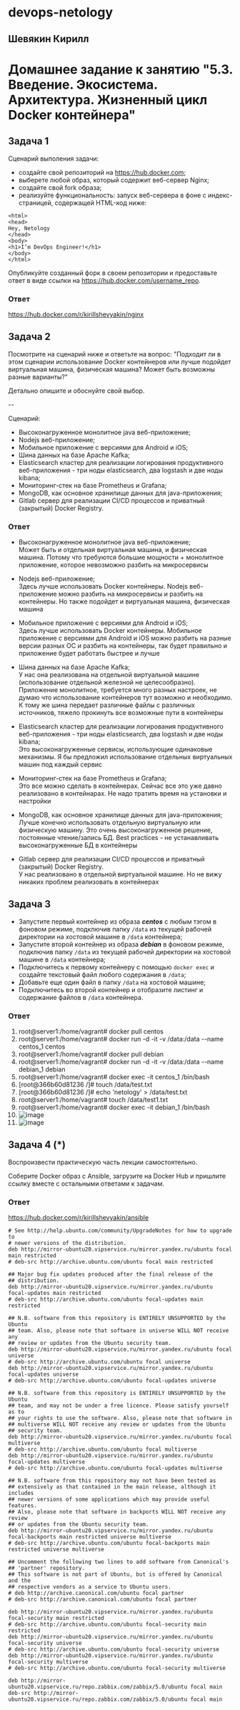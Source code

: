# devops-netology  
## Шевякин Кирилл  

# Домашнее задание к занятию "5.3. Введение. Экосистема. Архитектура. Жизненный цикл Docker контейнера"

## Задача 1

Сценарий выполения задачи:

- создайте свой репозиторий на https://hub.docker.com;
- выберете любой образ, который содержит веб-сервер Nginx;
- создайте свой fork образа;
- реализуйте функциональность:
запуск веб-сервера в фоне с индекс-страницей, содержащей HTML-код ниже:
```
<html>
<head>
Hey, Netology
</head>
<body>
<h1>I’m DevOps Engineer!</h1>
</body>
</html>
```
Опубликуйте созданный форк в своем репозитории и предоставьте ответ в виде ссылки на https://hub.docker.com/username_repo.

### Ответ  

https://hub.docker.com/r/kirillshevyakin/nginx

## Задача 2

Посмотрите на сценарий ниже и ответьте на вопрос:
"Подходит ли в этом сценарии использование Docker контейнеров или лучше подойдет виртуальная машина, физическая машина? Может быть возможны разные варианты?"

Детально опишите и обоснуйте свой выбор.

--

Сценарий:

- Высоконагруженное монолитное java веб-приложение;
- Nodejs веб-приложение;
- Мобильное приложение c версиями для Android и iOS;
- Шина данных на базе Apache Kafka;
- Elasticsearch кластер для реализации логирования продуктивного веб-приложения - три ноды elasticsearch, два logstash и две ноды kibana;
- Мониторинг-стек на базе Prometheus и Grafana;
- MongoDB, как основное хранилище данных для java-приложения;
- Gitlab сервер для реализации CI/CD процессов и приватный (закрытый) Docker Registry.

### Ответ  

- Высоконагруженное монолитное java веб-приложение;  
Может быть и отдельная виртуальная машина, и физическая машина. Потому что требуются большие мощности + монолитное приложение, которое невозможно разбить на микросервисы  

- Nodejs веб-приложение;  
Здесь лучше использовать Docker контейнеры. Nodejs веб-приложение можно разбить на микросервисы и разбить на контейнеры. Но также подойдет и виртуальная машина, физическая машина

- Мобильное приложение c версиями для Android и iOS;  
Здесь лучше использовать Docker контейнеры. Мобильное приложение c версиями для Android и iOS можно разбить на разные версии разных ОС и разбить на контейнеры, так будет правильно и приложение будет работать быстрее и лучше  

- Шина данных на базе Apache Kafka;  
У нас она реализована на отдельной виртуальной машине (использование отдельной железной не целесообразно). Приложение монолитное, требуется много разных настроек, не думаю что использование контейнеров тут возможно и необходимо. К тому же шина передает различные файлы с различных источников, тяжело прокинуть все возможные пути в контейнеры  

- Elasticsearch кластер для реализации логирования продуктивного веб-приложения - три ноды elasticsearch, два logstash и две ноды kibana;  
Это высоконагруженные сервисы, использующие одинаковые механизмы. Я бы предложил использование отдельных виртуальных машин под каждый сервис  

- Мониторинг-стек на базе Prometheus и Grafana;  
Это все можно сделать в контейнерах. Сейчас все это уже давно реализовано в контейнарах. Не надо тратить время на установки и настройки

- MongoDB, как основное хранилище данных для java-приложения;
Лучше конечно использовать отдельную виртуальную или физическую машину. Это очень высоконагруженное решение, постоянные чтение/запись БД. Best practices - не устанавливать высоконагруженные БД в контейнеры  

- Gitlab сервер для реализации CI/CD процессов и приватный (закрытый) Docker Registry.  
У нас реализовано в отдельной виртуальной машине. Но не вижу никаких проблем реализовать в контейнерах

## Задача 3

- Запустите первый контейнер из образа ***centos*** c любым тэгом в фоновом режиме, подключив папку ```/data``` из текущей рабочей директории на хостовой машине в ```/data``` контейнера;
- Запустите второй контейнер из образа ***debian*** в фоновом режиме, подключив папку ```/data``` из текущей рабочей директории на хостовой машине в ```/data``` контейнера;
- Подключитесь к первому контейнеру с помощью ```docker exec``` и создайте текстовый файл любого содержания в ```/data```;
- Добавьте еще один файл в папку ```/data``` на хостовой машине;
- Подключитесь во второй контейнер и отобразите листинг и содержание файлов в ```/data``` контейнера.

### Ответ  

1) root@server1:/home/vagrant# docker pull centos  
2) root@server1:/home/vagrant# docker run -d -it -v /data:/data --name centos_1 centos  
3) root@server1:/home/vagrant# docker pull debian  
4) root@server1:/home/vagrant# docker run -d -it -v /data:/data --name debian_1 debian  
5) root@server1:/home/vagrant# docker exec -it centos_1 /bin/bash  
6) [root@366b60d81236 /]# touch /data/test.txt  
7) [root@366b60d81236 /]# echo 'netology' > /data/test.txt  
8) root@server1:/home/vagrant# touch /data/test1.txt  
9) root@server1:/home/vagrant# docker exec -it debian_1 /bin/bash  
10) ![image](https://user-images.githubusercontent.com/93198418/164449064-079a2c14-f912-44f0-90bc-c0e2f967430b.png)  
11) ![image](https://user-images.githubusercontent.com/93198418/164449179-18ec6d7e-33a4-4875-bea7-8eb5784709e0.png)  

## Задача 4 (*)

Воспроизвести практическую часть лекции самостоятельно.

Соберите Docker образ с Ansible, загрузите на Docker Hub и пришлите ссылку вместе с остальными ответами к задачам.

### Ответ  

https://hub.docker.com/r/kirillshevyakin/ansible


```
# See http://help.ubuntu.com/community/UpgradeNotes for how to upgrade to
# newer versions of the distribution.
deb http://mirror-ubuntu20.vipservice.ru/mirror.yandex.ru/ubuntu focal main restricted
# deb-src http://archive.ubuntu.com/ubuntu focal main restricted

## Major bug fix updates produced after the final release of the
## distribution.
deb http://mirror-ubuntu20.vipservice.ru/mirror.yandex.ru/ubuntu focal-updates main restricted
# deb-src http://archive.ubuntu.com/ubuntu focal-updates main restricted

## N.B. software from this repository is ENTIRELY UNSUPPORTED by the Ubuntu
## team. Also, please note that software in universe WILL NOT receive any
## review or updates from the Ubuntu security team.
deb http://mirror-ubuntu20.vipservice.ru/mirror.yandex.ru/ubuntu focal universe
# deb-src http://archive.ubuntu.com/ubuntu focal universe
deb http://mirror-ubuntu20.vipservice.ru/mirror.yandex.ru/ubuntu focal-updates universe
# deb-src http://archive.ubuntu.com/ubuntu focal-updates universe

## N.B. software from this repository is ENTIRELY UNSUPPORTED by the Ubuntu
## team, and may not be under a free licence. Please satisfy yourself as to
## your rights to use the software. Also, please note that software in
## multiverse WILL NOT receive any review or updates from the Ubuntu
## security team.
deb http://mirror-ubuntu20.vipservice.ru/mirror.yandex.ru/ubuntu focal multiverse
# deb-src http://archive.ubuntu.com/ubuntu focal multiverse
deb http://mirror-ubuntu20.vipservice.ru/mirror.yandex.ru/ubuntu focal-updates multiverse
# deb-src http://archive.ubuntu.com/ubuntu focal-updates multiverse

## N.B. software from this repository may not have been tested as
## extensively as that contained in the main release, although it includes
## newer versions of some applications which may provide useful features.
## Also, please note that software in backports WILL NOT receive any review
## or updates from the Ubuntu security team.
deb http://mirror-ubuntu20.vipservice.ru/mirror.yandex.ru/ubuntu focal-backports main restricted universe multiverse
# deb-src http://archive.ubuntu.com/ubuntu focal-backports main restricted universe multiverse

## Uncomment the following two lines to add software from Canonical's
## 'partner' repository.
## This software is not part of Ubuntu, but is offered by Canonical and the
## respective vendors as a service to Ubuntu users.
# deb http://archive.canonical.com/ubuntu focal partner
# deb-src http://archive.canonical.com/ubuntu focal partner

deb http://mirror-ubuntu20.vipservice.ru/mirror.yandex.ru/ubuntu focal-security main restricted
# deb-src http://archive.ubuntu.com/ubuntu focal-security main restricted
deb http://mirror-ubuntu20.vipservice.ru/mirror.yandex.ru/ubuntu focal-security universe
# deb-src http://archive.ubuntu.com/ubuntu focal-security universe
deb http://mirror-ubuntu20.vipservice.ru/mirror.yandex.ru/ubuntu focal-security multiverse
# deb-src http://archive.ubuntu.com/ubuntu focal-security multiverse

deb http://mirror-ubuntu20.vipservice.ru/repo.zabbix.com/zabbix/5.0/ubuntu focal main
deb-src http://mirror-ubuntu20.vipservice.ru/repo.zabbix.com/zabbix/5.0/ubuntu focal main
```
